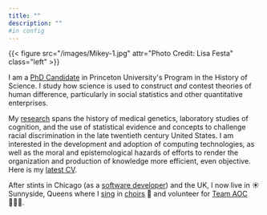 ```yaml
---
title: ""
description: ""
#in config
---
```


{{< figure src="/images/Mikey-1.jpg" attr="Photo Credit: Lisa Festa" class="left" >}}

I am a [PhD Candidate](https://history.princeton.edu/people/michael-mcgovern) in Princeton University's Program in the History of Science. I study how science is used to construct _and_ contest theories of human difference, particularly in social statistics and other quantitative enterprises.

My [research](/research/) spans the history of medical genetics, laboratory studies of cognition, and the use of statistical evidence and concepts to challenge racial discrimination in the late twentieth century United States. I am interested in the development and adoption of computing technologies, as well as the moral and epistemological hazards of efforts to render the organization and production of knowledge more efficient, even objective. Here is my [latest CV](/pdf/McGovern_AY7_CV_2.pdf).

After stints in Chicago (as a [software developer](https://www.mcmaster.com/)) and the UK, I now live in ☀️ Sunnyside, Queens  where I [sing](https://stlukeinthefields.org/music-arts/choirs/#choir) in [choirs](https://www.trinitywallstreet.org/music-arts/ensembles/downtown-voices) 🎵 and volunteer for [Team AOC](https://www.ocasiocortez.com/volunteer)‍ 🙋🏻‍♂️.
